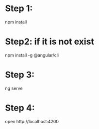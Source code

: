 # Step 1:
npm install

# Step2: if it is not exist
npm install -g @angular/cli

# Step 3:
ng serve

# Step 4:
open http://localhost:4200